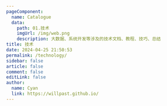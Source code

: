 ```yaml
---
pageComponent:
  name: Catalogue
  data:
    path: 01.技术
    imgUrl: /img/web.png
    description: 大数据、系统开发等涉及的技术文档、教程、技巧、总结
title: 技术
date: 2024-04-25 21:50:53
permalink: /technology/
sidebar: false
article: false
comment: false
editLink: false
author:
  name: Cyan
  link: https://willpast.github.io/
---
```


